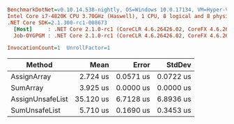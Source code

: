 ``` ini

BenchmarkDotNet=v0.10.14.538-nightly, OS=Windows 10.0.17134, VM=Hyper-V
Intel Core i7-4820K CPU 3.70GHz (Haswell), 1 CPU, 8 logical and 8 physical cores
.NET Core SDK=2.1.300-rc1-008673
  [Host]     : .NET Core 2.1.0-rc1 (CoreCLR 4.6.26426.02, CoreFX 4.6.26426.04), 64bit RyuJIT
  Job-OYGPGM : .NET Core 2.1.0-rc1 (CoreCLR 4.6.26426.02, CoreFX 4.6.26426.04), 64bit RyuJIT

InvocationCount=1  UnrollFactor=1  

```
|           Method |      Mean |     Error |    StdDev |
|----------------- |----------:|----------:|----------:|
|      AssignArray |  2.724 us | 0.0571 us | 0.0722 us |
|         SumArray |  3.925 us | 0.0000 us | 0.0000 us |
| AssignUnsafeList | 35.120 us | 6.7128 us | 6.8936 us |
|    SumUnsafeList |  5.710 us | 0.1690 us | 0.3453 us |
